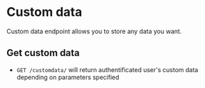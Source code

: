 # Custom data

Custom data endpoint allows you to store any data you want.

## Get custom data
* `GET /customdata/` will return authentificated user's custom data
 depending on parameters specified
